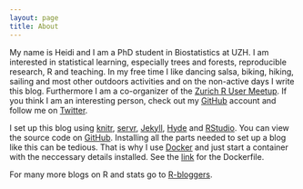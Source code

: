 ```yaml
---
layout: page
title: About
---
```


My name is Heidi and I am a PhD student in Biostatistics at UZH. I am interested in 
statistical learning, especially trees and forests, reproducible research, R and
teaching. In my free time I like dancing salsa, biking, hiking, sailing and most other
outdoors activities and on the non-active days I write this blog. Furthermore I am 
a co-organizer of the [Zurich R User Meetup](http://www.meetup.com/Zurich-R-User-Group/).
If you think I am an interesting person, check out my [GitHub](https://github.com/HeidiSeibold/) 
account and follow me on [Twitter](https://twitter.com/HeidiBaya).


I set up this blog using [knitr](yihui.name/knitr/), [servr](https://github.com/yihui/servr), 
[Jekyll](https://jekyllrb.com/), [Hyde](http://hyde.getpoole.com) and [RStudio](rstudio.com).
You can view the source code on [GitHub](https://github.com/HeidiSeibold/HeidiSeibold.github.io).
Installing all the parts needed to set up a blog like this can be tedious. That is why I use
[Docker](https://www.docker.com/) and just start a container with the neccessary details installed.
See the [link](https://github.com/HeidiSeibold/HeidiSeibold.github.io/tree/master/_build)
for the Dockerfile. 


For many more blogs on R and stats go to [R-bloggers](http://www.r-bloggers.com/).

